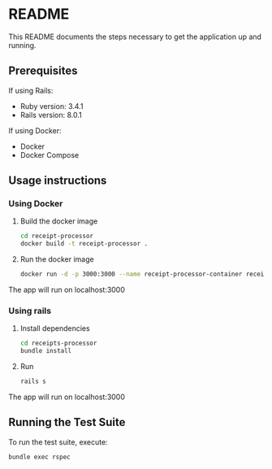# README

This README documents the steps necessary to get the application up and running.

## Prerequisites

If using Rails:
- Ruby version: 3.4.1
- Rails version: 8.0.1

If using Docker:
- Docker
- Docker Compose

## Usage instructions

### Using Docker
1. Build the docker image
    ```sh
    cd receipt-processor
    docker build -t receipt-processor .
    ```

2. Run the docker image
    ```sh
    docker run -d -p 3000:3000 --name receipt-processor-container receipt-processor
    ```

The app will run on localhost:3000

### Using rails
1. Install dependencies
    ```sh
    cd receipts-processor
    bundle install
    ```

2. Run
    ```sh
    rails s
    ```
    
The app will run on localhost:3000

## Running the Test Suite

To run the test suite, execute:

    bundle exec rspec
